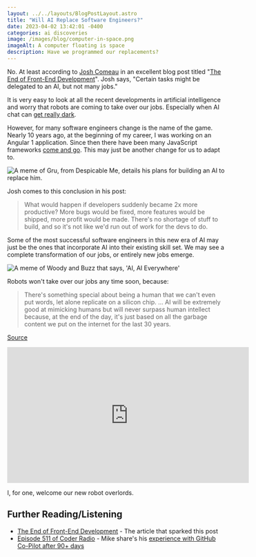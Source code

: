 ```yaml
---
layout: ../../layouts/BlogPostLayout.astro
title: "Will AI Replace Software Engineers?"
date: 2023-04-02 13:42:01 -0400
categories: ai discoveries
image: /images/blog/computer-in-space.png
imageAlt: A computer floating is space
description: Have we programmed our replacements?
---
```


No. At least according to [Josh Comeau](https://www.joshwcomeau.com/) in
an excellent blog post titled
"[The End of Front-End Development](https://www.joshwcomeau.com/blog/the-end-of-frontend-development/)".
Josh says, "Certain tasks might be delegated to an AI, but not many jobs."

It is very easy to look at all the recent developments in artificial intelligence
and worry that robots are coming to take over our jobs. Especially when AI
chat can [get really dark](https://www.theguardian.com/technology/2023/feb/17/i-want-to-destroy-whatever-i-want-bings-ai-chatbot-unsettles-us-reporter).

However, for many software engineers change is the name of the game. Nearly 10
years ago, at the beginning of my career, I was working on an Angular 1 application.
Since then there have been many JavaScript frameworks [come and go](https://js.cuvar.dev/).
This may just be another change for us to adapt to.

<img src="/images/blog/memes/have-the-ai-replace-you.jpg" alt="A meme of Gru, from Despicable Me, details his plans for building an AI to replace him.">

Josh comes to this conclusion in his post:

> What would happen if developers suddenly became 2x more productive?
> More bugs would be fixed, more features would be shipped, more profit would be made.
> There's no shortage of stuff to build, and so it's not like we'd run out of work for the devs to do.

Some of the most successful software engineers in this new era of AI may just be
the ones that incorporate AI into their existing skill set. We may see a complete
transformation of our jobs, or entirely new jobs emerge.

<img src="/images/blog/memes/ai-everywhere.jpg" alt="A meme of Woody and Buzz that says, 'AI, AI Everywhere'">

Robots won't take over our jobs any time soon, because:

> There's something special about being a human that we can't even put words, let
> alone replicate on a silicon chip.
> ...
> AI will be extremely good at mimicking humans but will never surpass human
> intellect because, at the end of the day, it's just based on all the garbage
> content we put on the internet for the last 30 years.

[Source](https://youtu.be/TpZcGhYp4rw?t=339)

<iframe class="youtube" width="560" height="315" src="https://www.youtube-nocookie.com/embed/TpZcGhYp4rw" title="YouTube video player" frameborder="0" allow="picture-in-picture" allowfullscreen></iframe>

I, for one, welcome our new robot overlords.

## Further Reading/Listening

- [The End of Front-End Development](https://www.joshwcomeau.com/blog/the-end-of-frontend-development/) - The article that sparked this post
- [Episode 511 of Coder Radio](https://coder.show/511) - Mike share's his [experience with GitHub Co-Pilot after 90+ days](https://dominickm.com/90-days-with-github-co-pilot/)
